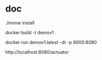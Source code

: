 # doc

./mvnw install

docker build -t demov1 . 

docker run demov1:latest -dt -p 8000:8080 

http://localhost:8080/actuator
